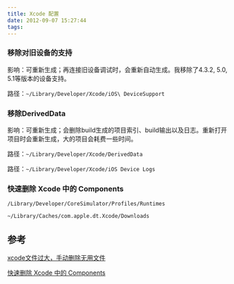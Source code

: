 ```yaml
---
title: Xcode 配置
date: 2012-09-07 15:27:44
tags:
---
```


### 移除对旧设备的支持

影响：可重新生成；再连接旧设备调试时，会重新自动生成。我移除了4.3.2, 5.0, 5.1等版本的设备支持。

路径：`~/Library/Developer/Xcode/iOS\ DeviceSupport`

### 移除DerivedData

影响：可重新生成；会删除build生成的项目索引、build输出以及日志。重新打开项目时会重新生成，大的项目会耗费一些时间。

路径：`~/Library/Developer/Xcode/DerivedData`

路径：`~/Library/Developer/Xcode/iOS Device Logs`

### 快速删除 Xcode 中的 Components

```
/Library/Developer/CoreSimulator/Profiles/Runtimes
```

```
~/Library/Caches/com.apple.dt.Xcode/Downloads
```



## 参考

[xcode文件过大，手动删除无用文件](https://blog.csdn.net/a787188834/article/details/78813030)

[快速删除 Xcode 中的 Components](https://fang2hou.com/development/remove-xcode-components/)